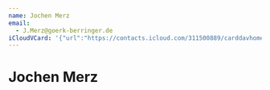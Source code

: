 ```yaml
---
name: Jochen Merz
email:
  - J.Merz@goerk-berringer.de
iCloudVCard: '{"url":"https://contacts.icloud.com/311500889/carddavhome/card/45148240-4ebc-4e26-816f-91eb4ccdb702.vcf","etag":"\"kmfhaacw\"","data":"BEGIN:VCARD\r\nVERSION:3.0\r\nFN:\r\nN:Merz;Jochen;;;\r\nUID:45148240-4ebc-4e26-816f-91eb4ccdb702\r\nitem1.X-ABLABEL:Arbeit\r\nPRODID:-//Apple Inc.//iCloud Web Address Book 17B55//EN\r\nREV:2025-04-03T22:19:04Z\r\nORG:;\r\nEMAIL;TYPE=PREF:J.Merz@goerk-berringer.de\r\nEND:VCARD"}'
---
```

# Jochen Merz